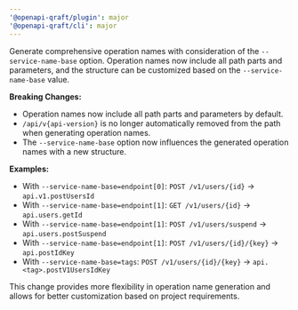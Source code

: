 ```yaml
---
'@openapi-qraft/plugin': major
'@openapi-qraft/cli': major
---
```


Generate comprehensive operation names with consideration of the `--service-name-base` option. Operation names now
include all path parts and parameters, and the structure can be customized based on the `--service-name-base` value.

**Breaking Changes:**

- Operation names now include all path parts and parameters by default.
- `/api/v{api-version}` is no longer automatically removed from the path when generating operation names.
- The `--service-name-base` option now influences the generated operation names with a new structure.

**Examples:**

- With `--service-name-base=endpoint[0]`:
  `POST /v1/users/{id}` → `api.v1.postUsersId`
- With `--service-name-base=endpoint[1]`:
  `GET /v1/users/{id}` → `api.users.getId`
- With `--service-name-base=endpoint[1]`:
  `POST /v1/users/suspend` → `api.users.postSuspend`
- With `--service-name-base=endpoint[1]`:
  `POST /v1/users/{id}/{key}` → `api.postIdKey`
- With `--service-name-base=tags`:
  `POST /v1/users/{id}/{key}` → `api.<tag>.postV1UsersIdKey`

This change provides more flexibility in operation name generation and allows for better customization based on project
requirements.
